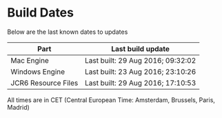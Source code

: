 # Build Dates

Below are the last known dates to updates

Part | Last build update
-----|-----
Mac Engine | Last built: 29 Aug 2016; 09:32:02
Windows Engine | Last built: 23 Aug 2016; 23:10:26
JCR6 Resource Files | Last built: 29 Aug 2016; 17:10:53
All times are in CET (Central European Time: Amsterdam, Brussels, Paris, Madrid)




